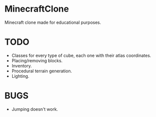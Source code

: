# MinecraftClone

Minecraft clone made for educational purposes.

# TODO

- Classes for every type of cube, each one with their atlas coordinates.
- Placing/removing blocks.
- Inventory.
- Procedural terrain generation.
- Lighting.

# BUGS

- Jumping doesn't work.